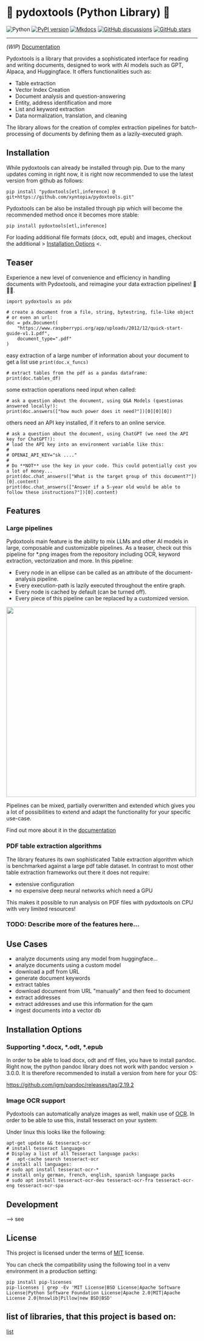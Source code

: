 🚀 pydoxtools (Python Library) 🚀
================================================================================

![Python](https://img.shields.io/pypi/pyversions/pydoxtools.svg)
[![PyPI version](https://img.shields.io/pypi/v/pydoxtools.svg)](https://pypi.python.org/pypi/pydoxtools)
[![Mkdocs](https://img.shields.io/badge/doc-mkdocs-845ed7.svg)](https://pydoxtools.xyntopia.com)
[![GitHub discussions](https://img.shields.io/badge/discuss-online-845ef7)](https://github.com/xyntopia/pydoxtools/discussions)
[![GitHub stars](https://img.shields.io/github/stars/xyntopia/pydoxtools)](https://github.com/xyntopia/pydoxtools/stargazers)

***

(*WIP*) [Documentation](https://pydoxtools.xyntopia.com)

Pydoxtools is a library that provides a sophisticated interface for reading and
writing documents, designed to work with AI models such as GPT, Alpaca, and
Huggingface. It offers functionalities such as:

- Table extraction
- Vector Index Creation
- Document analysis and question-answering
- Entity, address identification and more
- List and keyword extraction
- Data normalization, translation, and cleaning

The library allows for the creation of complex extraction pipelines
for batch-processing of documents by defining them as a lazily-executed graph.

## Installation

While pydoxtools can already be installed through pip. Due to the
many updates coming in right now, it is right now recommended to use
the latest version from github as follows:

    pip install "pydoxtools[etl,inference] @ git+https://github.com/xyntopia/pydoxtools.git"

Pydoxtools can be also be installed through pip which will become the recommended
method once it becomes more stable:

    pip install pydoxtools[etl,inference]

For loading additional file formats (docx, odt, epub) and images, checkout
the additional > [Installation Options](#installation-options) <.

## Teaser

Experience a new level of convenience and efficiency in handling documents with Pydoxtools, and reimagine your data
extraction pipelines! 🎩✨📄.

    import pydoxtools as pdx

    # create a document from a file, string, bytestring, file-like object
    # or even an url:
    doc = pdx.Document(
        "https://www.raspberrypi.org/app/uploads/2012/12/quick-start-guide-v1.1.pdf", 
        document_type=".pdf"
    )

easy extraction of a large number of information about your document to get a list
use `print(doc.x_funcs)`

    # extract tables from the pdf as a pandas dataframe:
    print(doc.tables_df)

some extraction operations need input when called:

    # ask a question about the document, using Q&A Models (questionas answered locally!):
    print(doc.answers(["how much power does it need?"])[0][0][0])

others need an API key installed, if it refers to an online service. 

    # ask a question about the document, using ChatGPT (we need the API key for ChatGPT!):
    # load the API key into an environment variable like this: 
    #   
    # OPENAI_API_KEY="sk ...."
    # 
    # Do **NOT** use the key in your code. This could potentially cost you a lot of money...
    print(doc.chat_answers(["What is the target group of this document?"])[0].content)
    print(doc.chat_answers(["Answer if a 5-year old would be able to follow these instructions?"])[0].content)

## Features

### Large pipelines

Pydoxtools main feature is the ability to mix LLMs and other
AI models in large, composable and customizable pipelines.
As a teaser, check out this pipeline for *.png images from the repository including
OCR, keyword extraction, vectorization and more. In this pipeline:

- Every node in an ellipse can be called as an attribute of the document-analysis pipeline.
- Every execution-path is lazily executed throughout the entire graph.
- Every node is cached by default (can be turned off).
- Every piece of this pipeline can be replaced by a customized version.

<img src="http://pydoxtools.xyntopia.com/images/document_logic_png.svg" width="500">

Pipelines can be mixed, partially overwritten and extended which gives you a lot of possibilities
to extend and adapt the functionality for your specific use-case.

Find out more about it in the [documentation](http://pydoxtools.xyntopia.com/reference/#pydoxtools.document.Document)

### PDF table extraction algorithms

The library features its own sophisticated Table extraction algorithm which is benchmarked
against a large pdf table dataset. In contrast to most other table extraction frameworks
out there it does not require:

- extensive configuration
- no expensive deep neural networks which need a GPU

This makes it possible to run analysis on PDF files with pydoxtools on CPU with
very limited resources!

### TODO: Describe more of the features here...

## Use Cases

- analyze documents using any model from huggingface...
- analyze documents using a custom model
- download a pdf from URL
- generate document keywords
- extract tables
- download document from URL "manually" and then feed to document
- extract addresses
- extract addresses and use this information for the qam
- ingest documents into a vector db

## Installation Options

### Supporting *.docx, *.odt, *.epub

In order to be able to load docx, odt and rtf files, you have to install pandoc.
Right now, the python pandoc library does not work with pandoc version > 3.0.0. It
is therefore recommended to install a version from here for your OS:

https://github.com/jgm/pandoc/releases/tag/2.19.2

### Image OCR support

Pydoxtools can automatically analyze images as well, makin use of
[OCR](https://en.wikipedia.org/wiki/Optical_character_recognition).
In order to be able to use this, install tesseract on your system:

Under linux this looks like the following:

    apt-get update && tesseract-ocr
    # install tesseract languages 
    # Display a list of all Tesseract language packs:
    #   apt-cache search tesseract-ocr
    # install all languages:
    # sudo apt install tesseract-ocr-*
    # install only german, french, english, spanish language packs
    # sudo apt install tesseract-ocr-deu tesseract-ocr-fra tesseract-ocr-eng tesseract-ocr-spa

## Development

--> see [](DEVELOPMENT)

## License

This project is licensed under the terms of [MIT](LICENSE) license.

You can check the compatibility using the following tool in a venv environment in a production
setting:

    pip install pip-licenses
    pip-licenses | grep -Ev 'MIT License|BSD License|Apache Software License|Python Software Foundation License|Apache 2.0|MIT|Apache License 2.0|hnswlib|Pillow|new BSD|BSD'

## list of libraries, that this project is based on:

[list](poetry.lock)
